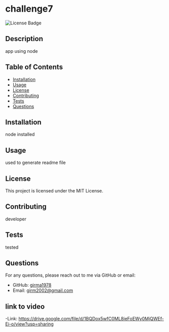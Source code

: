  
# challenge7

![License Badge](https://img.shields.io/badge/license-MIT-blue.svg)

## Description
app using node 

## Table of Contents
- [Installation](#installation)
- [Usage](#usage)
- [License](#license)
- [Contributing](#contributing)
- [Tests](#tests)
- [Questions](#questions)

## Installation
node installed 

## Usage
used to generate readme file

## License
This project is licensed under the MIT License.

## Contributing
developer

## Tests
tested

## Questions
For any questions, please reach out to me via GitHub or email:
- GitHub: [girma1978](https://github.com/girma1978)
- Email: [girm2002@gmail.com](mailto:girm2002@gmail.com)
## link to video
-Link:  https://drive.google.com/file/d/1BQDox5wfC0ML8ieFoEWy0MjQWEf-Ei-o/view?usp=sharing
